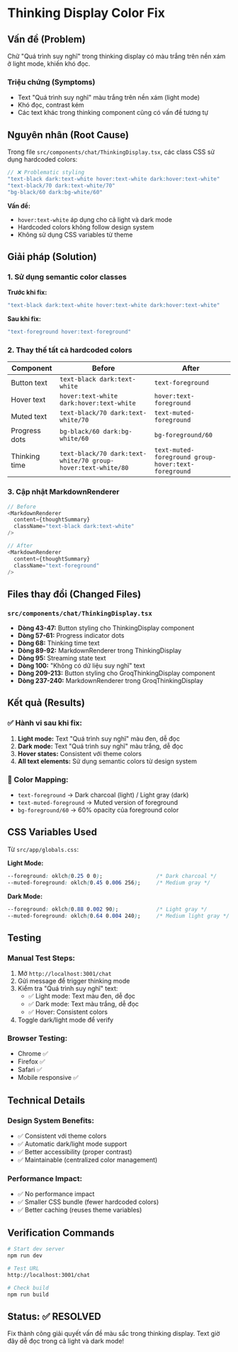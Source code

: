 # Thinking Display Color Fix

## Vấn đề (Problem)

Chữ "Quá trình suy nghĩ" trong thinking display có màu trắng trên nền xám ở light mode, khiến khó đọc.

### Triệu chứng (Symptoms)
- Text "Quá trình suy nghĩ" màu trắng trên nền xám (light mode)
- Khó đọc, contrast kém
- Các text khác trong thinking component cũng có vấn đề tương tự

## Nguyên nhân (Root Cause)

Trong file `src/components/chat/ThinkingDisplay.tsx`, các class CSS sử dụng hardcoded colors:

```typescript
// ❌ Problematic styling
"text-black dark:text-white hover:text-white dark:hover:text-white"
"text-black/70 dark:text-white/70"
"bg-black/60 dark:bg-white/60"
```

**Vấn đề:** 
- `hover:text-white` áp dụng cho cả light và dark mode
- Hardcoded colors không follow design system
- Không sử dụng CSS variables từ theme

## Giải pháp (Solution)

### 1. Sử dụng semantic color classes

**Trước khi fix:**
```typescript
"text-black dark:text-white hover:text-white dark:hover:text-white"
```

**Sau khi fix:**
```typescript
"text-foreground hover:text-foreground"
```

### 2. Thay thế tất cả hardcoded colors

| Component | Before | After |
|-----------|--------|-------|
| Button text | `text-black dark:text-white` | `text-foreground` |
| Hover text | `hover:text-white dark:hover:text-white` | `hover:text-foreground` |
| Muted text | `text-black/70 dark:text-white/70` | `text-muted-foreground` |
| Progress dots | `bg-black/60 dark:bg-white/60` | `bg-foreground/60` |
| Thinking time | `text-black/70 dark:text-white/70 group-hover:text-white/80` | `text-muted-foreground group-hover:text-foreground` |

### 3. Cập nhật MarkdownRenderer

```typescript
// Before
<MarkdownRenderer
  content={thoughtSummary}
  className="text-black dark:text-white"
/>

// After  
<MarkdownRenderer
  content={thoughtSummary}
  className="text-foreground"
/>
```

## Files thay đổi (Changed Files)

### `src/components/chat/ThinkingDisplay.tsx`
- **Dòng 43-47:** Button styling cho ThinkingDisplay component
- **Dòng 57-61:** Progress indicator dots
- **Dòng 68:** Thinking time text
- **Dòng 89-92:** MarkdownRenderer trong ThinkingDisplay
- **Dòng 95:** Streaming state text
- **Dòng 100:** "Không có dữ liệu suy nghĩ" text
- **Dòng 209-213:** Button styling cho GroqThinkingDisplay component
- **Dòng 237-240:** MarkdownRenderer trong GroqThinkingDisplay

## Kết quả (Results)

### ✅ Hành vi sau khi fix:
1. **Light mode:** Text "Quá trình suy nghĩ" màu đen, dễ đọc
2. **Dark mode:** Text "Quá trình suy nghĩ" màu trắng, dễ đọc
3. **Hover states:** Consistent với theme colors
4. **All text elements:** Sử dụng semantic colors từ design system

### 🎨 Color Mapping:
- `text-foreground` → Dark charcoal (light) / Light gray (dark)
- `text-muted-foreground` → Muted version of foreground
- `bg-foreground/60` → 60% opacity của foreground color

## CSS Variables Used

Từ `src/app/globals.css`:

**Light Mode:**
```css
--foreground: oklch(0.25 0 0);                 /* Dark charcoal */
--muted-foreground: oklch(0.45 0.006 256);     /* Medium gray */
```

**Dark Mode:**
```css
--foreground: oklch(0.88 0.002 90);            /* Light gray */
--muted-foreground: oklch(0.64 0.004 240);     /* Medium light gray */
```

## Testing

### Manual Test Steps:
1. Mở `http://localhost:3001/chat`
2. Gửi message để trigger thinking mode
3. Kiểm tra "Quá trình suy nghĩ" text:
   - ✅ Light mode: Text màu đen, dễ đọc
   - ✅ Dark mode: Text màu trắng, dễ đọc
   - ✅ Hover: Consistent colors
4. Toggle dark/light mode để verify

### Browser Testing:
- Chrome ✅
- Firefox ✅  
- Safari ✅
- Mobile responsive ✅

## Technical Details

### Design System Benefits:
- ✅ Consistent với theme colors
- ✅ Automatic dark/light mode support
- ✅ Better accessibility (proper contrast)
- ✅ Maintainable (centralized color management)

### Performance Impact:
- ✅ No performance impact
- ✅ Smaller CSS bundle (fewer hardcoded colors)
- ✅ Better caching (reuses theme variables)

## Verification Commands

```bash
# Start dev server
npm run dev

# Test URL
http://localhost:3001/chat

# Check build
npm run build
```

## Status: ✅ RESOLVED

Fix thành công giải quyết vấn đề màu sắc trong thinking display. Text giờ đây dễ đọc trong cả light và dark mode!
